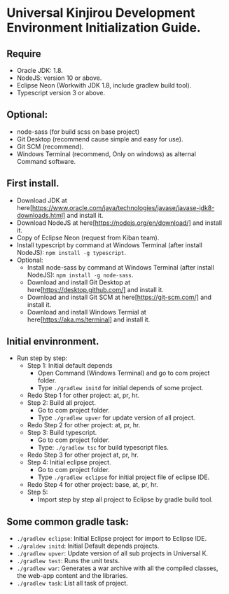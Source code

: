 # Universal Kinjirou Development Environment Initialization Guide. 

## Require
  - Oracle JDK: 1.8.
  - NodeJS: version 10 or above.
  - Eclipse Neon (Workwith JDK 1.8, include gradlew build tool).
  - Typescript version 3 or above.
  
## Optional:
  - node-sass (for build scss on base project)
  - Git Desktop (recommend cause simple and easy for use).
  - Git SCM (recommend).
  - Windows Terminal (recommend, Only on windows) as alternal Command software.
 
## First install.
  - Download JDK at here[https://www.oracle.com/java/technologies/javase/javase-jdk8-downloads.html] and install it.
  - Download NodeJS at here[https://nodejs.org/en/download/] and install it.
  - Copy of Eclipse Neon (request from Kiban team).
  - Install typescript by command at Windows Terminal (after install NodeJS): `npm install -g typescript`.
  - Optional:
    + Install node-sass by command at Windows Terminal (after install NodeJS): `npm install -g node-sass`.
    + Download and install Git Desktop at here[https://desktop.github.com/] and install it.
    + Download and install Git SCM at here[https://git-scm.com/] and install it.
    + Download and install Windows Termial at here[https://aka.ms/terminal] and install it.
 
## Initial envinronment.
  - Run step by step:
    + Step 1: Initial default depends
      + Open Command (Windows Terminal) and go to com project folder.
      + Type `./gradlew initd` for initial depends of some project.
    + Redo Step 1 for other project: at, pr, hr.
    + Step 2: Build all project.
      + Go to com project folder.
      + Type `./gradlew upver` for update version of all project.
    + Redo Step 2 for other project: at, pr, hr.
    + Step 3: Build typescript.
      + Go to com project folder.
      + Type: `./gradlew tsc` for build typescript files.
    + Redo Step 3 for other project at, pr, hr.
    + Step 4: Initial eclipse project.
      + Go to com project folder.
      + Type `./gradlew eclipse` for initial project file of eclipse IDE.
    + Redo Step 4 for other project: base, at, pr, hr.
    + Step 5:
      + Import step by step all project to Eclipse by gradle build tool.
## Some common gradle task:
  - `./gradlew eclipse`: Initial Eclipse project for import to Eclipse IDE.
  - `./graldew initd`: Initial Default depends projects.
  - `./gradlew upver`: Update version of all sub projects in Universal K.
  - `./gradlew test`: Runs the unit tests.
  - `./gradlew war`:  Generates a war archive with all the compiled classes, the web-app content and the libraries.
  - `./gradlew task`: List all task of project.
